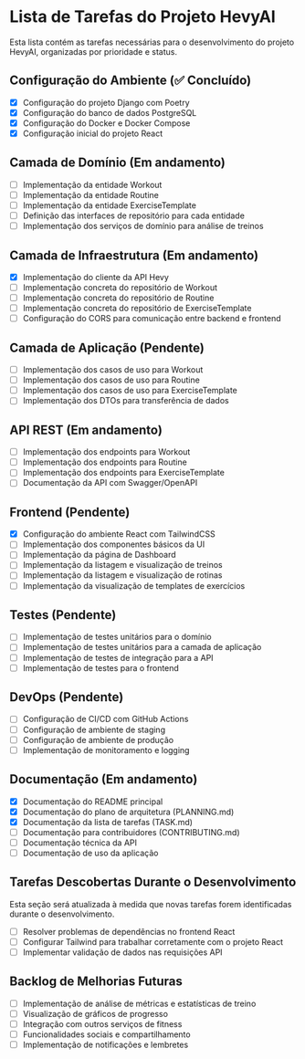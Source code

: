 # Lista de Tarefas do Projeto HevyAI

Esta lista contém as tarefas necessárias para o desenvolvimento do projeto HevyAI, organizadas por prioridade e status.

## Configuração do Ambiente (✅ Concluído)

- [x] Configuração do projeto Django com Poetry
- [x] Configuração do banco de dados PostgreSQL
- [x] Configuração do Docker e Docker Compose
- [x] Configuração inicial do projeto React

## Camada de Domínio (Em andamento)

- [ ] Implementação da entidade Workout
- [ ] Implementação da entidade Routine
- [ ] Implementação da entidade ExerciseTemplate
- [ ] Definição das interfaces de repositório para cada entidade
- [ ] Implementação dos serviços de domínio para análise de treinos

## Camada de Infraestrutura (Em andamento)

- [x] Implementação do cliente da API Hevy
- [ ] Implementação concreta do repositório de Workout
- [ ] Implementação concreta do repositório de Routine
- [ ] Implementação concreta do repositório de ExerciseTemplate
- [ ] Configuração do CORS para comunicação entre backend e frontend

## Camada de Aplicação (Pendente)

- [ ] Implementação dos casos de uso para Workout
- [ ] Implementação dos casos de uso para Routine
- [ ] Implementação dos casos de uso para ExerciseTemplate
- [ ] Implementação dos DTOs para transferência de dados

## API REST (Em andamento)

- [ ] Implementação dos endpoints para Workout
- [ ] Implementação dos endpoints para Routine
- [ ] Implementação dos endpoints para ExerciseTemplate
- [ ] Documentação da API com Swagger/OpenAPI

## Frontend (Pendente)

- [x] Configuração do ambiente React com TailwindCSS
- [ ] Implementação dos componentes básicos da UI
- [ ] Implementação da página de Dashboard
- [ ] Implementação da listagem e visualização de treinos
- [ ] Implementação da listagem e visualização de rotinas
- [ ] Implementação da visualização de templates de exercícios

## Testes (Pendente)

- [ ] Implementação de testes unitários para o domínio
- [ ] Implementação de testes unitários para a camada de aplicação
- [ ] Implementação de testes de integração para a API
- [ ] Implementação de testes para o frontend

## DevOps (Pendente)

- [ ] Configuração de CI/CD com GitHub Actions
- [ ] Configuração de ambiente de staging
- [ ] Configuração de ambiente de produção
- [ ] Implementação de monitoramento e logging

## Documentação (Em andamento)

- [x] Documentação do README principal
- [x] Documentação do plano de arquitetura (PLANNING.md)
- [x] Documentação da lista de tarefas (TASK.md)
- [ ] Documentação para contribuidores (CONTRIBUTING.md)
- [ ] Documentação técnica da API
- [ ] Documentação de uso da aplicação

## Tarefas Descobertas Durante o Desenvolvimento

Esta seção será atualizada à medida que novas tarefas forem identificadas durante o desenvolvimento.

- [ ] Resolver problemas de dependências no frontend React
- [ ] Configurar Tailwind para trabalhar corretamente com o projeto React
- [ ] Implementar validação de dados nas requisições API

## Backlog de Melhorias Futuras

- [ ] Implementação de análise de métricas e estatísticas de treino
- [ ] Visualização de gráficos de progresso
- [ ] Integração com outros serviços de fitness
- [ ] Funcionalidades sociais e compartilhamento
- [ ] Implementação de notificações e lembretes